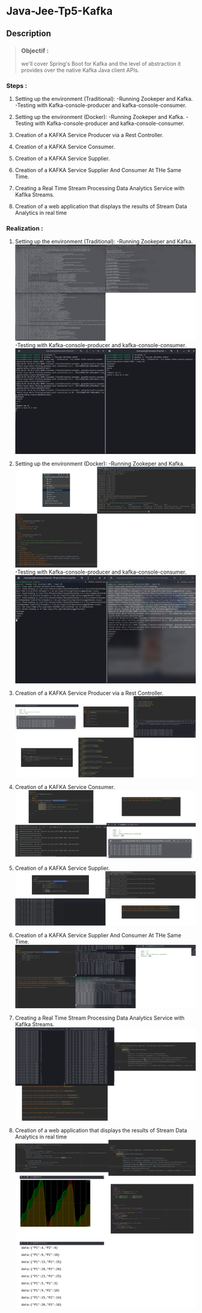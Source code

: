 # **Java-Jee-Tp5-Kafka**

## **Description**  

>### Objectif :  
>we'll cover Spring's Boot for Kafka and the level of 
abstraction it provides over the native Kafka Java client APIs.

### **Steps :**

1. Setting up the environment (Traditional):
    -Running Zookeper and Kafka.
    -Testing with Kafka-console-producer and kafka-console-consumer.

2. Setting up the environment (Docker):
    -Running Zookeper and Kafka.
    -Testing with Kafka-console-producer and kafka-console-consumer.

3. Creation of a KAFKA Service Producer via a Rest Controller.

4. Creation of a KAFKA Service Consumer.

5. Creation of a KAFKA Service Supplier.

6. Creation of a KAFKA Service Supplier And Consumer At THe Same Time.

7. Creating a Real Time Stream Processing Data Analytics Service with Kaflka Streams.

8. Creation of a web application that displays the results of Stream Data Analytics in real time

### **Realization :**


1. Setting up the environment (Traditional):
    -Running Zookeper and Kafka.
![Code Demonstration](/assets/DownloadKafka.png)
    -Testing with Kafka-console-producer and kafka-console-consumer.
![Code Demonstration](/assets/BothDocker.png)


2. Setting up the environment (Docker):
    -Running Zookeper and Kafka.
![Code Demonstration](/assets/dockerDowload.png)
    -Testing with Kafka-console-producer and kafka-console-consumer.
![Code Demonstration](/assets/ConsumerProducer.png)


3. Creation of a KAFKA Service Producer via a Rest Controller.
![Code Demonstration](/assets/RestApp.png)


4. Creation of a KAFKA Service Consumer.
![Code Demonstration](/assets/Consumer.png)


5. Creation of a KAFKA Service Supplier.
![Code Demonstration](/assets/Suplier.png)


6. Creation of a KAFKA Service Supplier And Consumer At THe Same Time.
![Code Demonstration](/assets/Both.png)


7. Creating a Real Time Stream Processing Data Analytics Service with Kaflka Streams.
![Code Demonstration](/assets/Processing.png)


8. Creation of a web application that displays the results of Stream Data Analytics in real time
![Code Demonstration](/assets/web.png)







